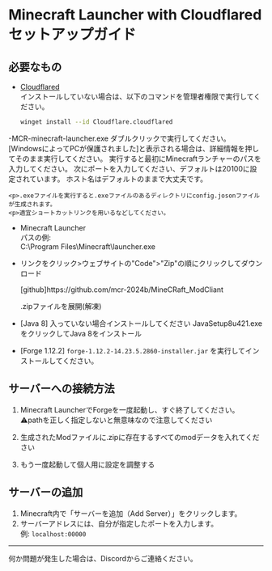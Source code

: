 # Minecraft Launcher with Cloudflared セットアップガイド

## 必要なもの

- [Cloudflared](https://developers.cloudflare.com/cloudflare-one/connections/connect-apps/install-and-setup/installation/)  
    インストールしていない場合は、以下のコマンドを管理者権限で実行してください。

    ```sh
    winget install --id Cloudflare.cloudflared
    ```
-MCR-minecraft-launcher.exe
    ダブルクリックで実行してください。
    [WindowsによってPCが保護されました]と表示される場合は、詳細情報を押してそのまま実行してください。
    実行すると最初にMinecraftランチャーのパスを入力してください。
    次にポートを入力してください、デフォルトは20100に設定されています。
    ホスト名はデフォルトのままで大丈夫です。

    <p>.exeファイルを実行すると.exeファイルのあるディレクトリにconfig.josonファイルが生成されます。
    <p>適宜ショートカットリンクを用いるなどしてください。
    
- Minecraft Launcher  
    パスの例:  
    C:\Program Files\Minecraft\launcher.exe


- リンクをクリック>ウェブサイトの"Code">"Zip"の順にクリックしてダウンロード
  <P>[github]https://github.com/mcr-2024b/MineCRaft_ModCliant

    .zipファイルを展開(解凍)

- [Java 8]
    入っていない場合インストールしてください
    JavaSetup8u421.exeをクリックしてJava 8をインストール

- [Forge 1.12.2]
`forge-1.12.2-14.23.5.2860-installer.jar` を実行してインストールしてください。

## サーバーへの接続方法
1. Minecraft LauncherでForgeを一度起動し、すぐ終了してください。  
⚠pathを正しく指定しないと無意味なので注意してください

2. 生成されたModファイルに.zipに存在するすべてのmodデータを入れてください

3. もう一度起動して個人用に設定を調整する

## サーバーの追加

1. Minecraft内で「サーバーを追加（Add Server）」をクリックします。
2. サーバーアドレスには、自分が指定したポートを入力します。  
   例: `localhost:00000`

---

何か問題が発生した場合は、Discordからご連絡ください。
